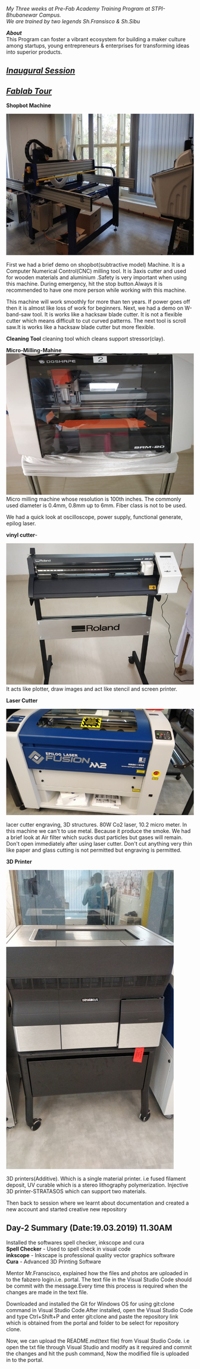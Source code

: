 *My Three weeks at Pre-Fab Academy Training Program at STPI-Bhubanewar Campus.*  
*We are trained by two legends Sh.Fransisco & Sh.Sibu*
             
***About***     
This Program can foster a vibrant ecosystem for building a maker culture among startups, young entrepreneurs & enterprises for transforming ideas into superior products.

## [*Inaugural Session*](/md-files/Inauguration.md)

## [*Fablab Tour*](/md-files/fablabvisit.md)

**Shopbot Machine**

![Shopbot-Machine](shopbot.jpg)

First we had a brief demo on shopbot(subtractive model) Machine. It is a Computer Numerical Control(CNC) milling tool. It is 3axis cutter and used for wooden materials and aluminium .Safety is very important when using this machine. During emergency, hit the stop button.Always it is recommended to have one more person while working with this machine.

This machine will work smoothly for more than ten years. If power goes off then it is almost like loss of work for beginners. Next, we had a demo on W-band-saw tool. It is works like a hacksaw blade cutter. It is not a flexible cutter which means difficult to cut curved patterns. The next tool is scroll saw.It is works like a hacksaw blade cutter but more flexible.

**Cleaning Tool** cleaning tool which cleans support stressor(clay).  

**Micro-Milling-Mahine** 
![Micro-Milling-Cutter](Mini-milling-machine.jpeg)      
Micro milling machine whose resolution is 100th inches. The commonly used diameter is 0.4mm, 0.8mm up to 6mm. Fiber class is not to be used.

We had a quick look at oscilloscope, power supply, functional generate, epilog laser. 

**vinyl cutter**-   

![Vinylcutter](vinyl-cutter.jpeg)      
 It acts like plotter, draw images and act like stencil and screen printer.  

**Laser Cutter** 

![Laser Cutter](laser-cutter.jpeg)  

lacer cutter engraving, 3D structures. 80W Co2 laser, 10.2 micro meter. In this machine we can't to use metal. Because it produce the smoke. We had a brief look at Air filter which sucks dust particles but gases will remain. Don't open immediately after using laser cutter. Don't cut anything very thin like paper and glass cutting is not permitted but engraving is permitted.

**3D Printer** 

![3D Printer](3Dprinter.jpeg) 

3D printers(Additive). Which is a single material printer. i.e fused filament deposit, UV curable which is a stereo lithography polymerization. Injective 3D printer-STRATASOS which can support two materials.

Then back to session where we learnt about documentation and created a new account and started creative new repository

## Day-2 Summary (Date:19.03.2019) 11.30AM
     
Installed the softwares spell checker, inkscope and cura   
 **Spell Checker** - Used to spell check in visual code   
 **inkscope** - Inkscape is professional quality vector graphics software   
 **Cura** - Advanced 3D Printing Software   

Mentor Mr.Franscisco, explained how the files and photos are uploaded in to the fabzero login.i.e. portal. The text file in the Visual Studio Code should be commit with the message.Every time this process is required when the changes are made in the text file.

Downloaded and installed the Git for Windows OS for using git:clone command in Visual Studio Code.After installed, open the Visual Studio Code and type Ctrl+Shift+P and enter git:clone and paste the repository link which is obtained from the portal and folder to be select for repository clone.

Now, we can upload the README.md(text file) from Visual Studio Code. i.e open the txt file through Visual Studio and modify as it required and commit the changes and hit the push command, Now the modified file is uploaded in to the portal.
